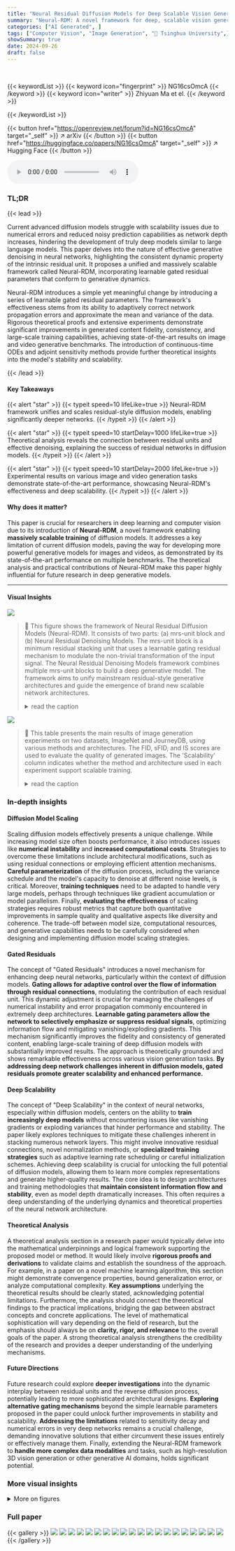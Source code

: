 ```yaml
---
title: "Neural Residual Diffusion Models for Deep Scalable Vision Generation"
summary: "Neural-RDM: A novel framework for deep, scalable vision generation using residual diffusion models, achieving state-of-the-art results on image and video benchmarks."
categories: ["AI Generated", ]
tags: ["Computer Vision", "Image Generation", "🏢 Tsinghua University",]
showSummary: true
date: 2024-09-26
draft: false
---
```


<br>

{{< keywordList >}}
{{< keyword icon="fingerprint" >}} NG16csOmcA {{< /keyword >}}
{{< keyword icon="writer" >}} Zhiyuan Ma et el. {{< /keyword >}}
 
{{< /keywordList >}}

{{< button href="https://openreview.net/forum?id=NG16csOmcA" target="_self" >}}
↗ arXiv
{{< /button >}}
{{< button href="https://huggingface.co/papers/NG16csOmcA" target="_self" >}}
↗ Hugging Face
{{< /button >}}



<audio controls>
    <source src="https://ai-paper-reviewer.com/NG16csOmcA/podcast.wav" type="audio/wav">
    Your browser does not support the audio element.
</audio>


### TL;DR


{{< lead >}}

Current advanced diffusion models struggle with scalability issues due to numerical errors and reduced noisy prediction capabilities as network depth increases, hindering the development of truly deep models similar to large language models. This paper delves into the nature of effective generative denoising in neural networks, highlighting the consistent dynamic property of the intrinsic residual unit.  It proposes a unified and massively scalable framework called Neural-RDM,  incorporating learnable gated residual parameters that conform to generative dynamics. 



Neural-RDM introduces a simple yet meaningful change by introducing a series of learnable gated residual parameters.  The framework's effectiveness stems from its ability to adaptively correct network propagation errors and approximate the mean and variance of the data. Rigorous theoretical proofs and extensive experiments demonstrate significant improvements in generated content fidelity, consistency, and large-scale training capabilities, achieving state-of-the-art results on image and video generative benchmarks.  The introduction of continuous-time ODEs and adjoint sensitivity methods provide further theoretical insights into the model's stability and scalability. 

{{< /lead >}}


#### Key Takeaways

{{< alert "star" >}}
{{< typeit speed=10 lifeLike=true >}} Neural-RDM framework unifies and scales residual-style diffusion models, enabling significantly deeper networks. {{< /typeit >}}
{{< /alert >}}

{{< alert "star" >}}
{{< typeit speed=10 startDelay=1000 lifeLike=true >}} Theoretical analysis reveals the connection between residual units and effective denoising, explaining the success of residual networks in diffusion models. {{< /typeit >}}
{{< /alert >}}

{{< alert "star" >}}
{{< typeit speed=10 startDelay=2000 lifeLike=true >}} Experimental results on various image and video generation tasks demonstrate state-of-the-art performance, showcasing Neural-RDM's effectiveness and deep scalability. {{< /typeit >}}
{{< /alert >}}

#### Why does it matter?
This paper is crucial for researchers in deep learning and computer vision due to its introduction of **Neural-RDM**, a novel framework enabling **massively scalable training** of diffusion models. It addresses a key limitation of current diffusion models, paving the way for developing more powerful generative models for images and videos, as demonstrated by its state-of-the-art performance on multiple benchmarks. The theoretical analysis and practical contributions of Neural-RDM make this paper highly influential for future research in deep generative models.

------
#### Visual Insights



![](https://ai-paper-reviewer.com/NG16csOmcA/figures_1_1.jpg)

> 🔼 This figure shows the framework of Neural Residual Diffusion Models (Neural-RDM). It consists of two parts: (a) mrs-unit block and (b) Neural Residual Denoising Models. The mrs-unit block is a minimum residual stacking unit that uses a learnable gating residual mechanism to modulate the non-trivial transformation of the input signal.  The Neural Residual Denoising Models framework combines multiple mrs-unit blocks to build a deep generative model.  The framework aims to unify mainstream residual-style generative architectures and guide the emergence of brand new scalable network architectures.
> <details>
> <summary>read the caption</summary>
> Figure 1: Neural Residual-style Diffusion Models framework with massively scalable gating-based minimum residual stacking unit (mrs-unit).
> </details>





![](https://ai-paper-reviewer.com/NG16csOmcA/tables_4_1.jpg)

> 🔼 This table presents the main results of image generation experiments on two datasets, ImageNet and JourneyDB, using various methods and architectures.  The FID, sFID, and IS scores are used to evaluate the quality of generated images.  The 'Scalability' column indicates whether the method and architecture used in each experiment support scalable training.
> <details>
> <summary>read the caption</summary>
> Table 1: The main results for image generation on ImageNet [61] (Class-to-Image) and JourneyDB [53] (Text-to-Image) with 256 × 256 image resolution. We highlight the best value in blue, and the second-best value in green. The Scalability column indicates the scaling capability of the parameter scale and architecture.
> </details>





### In-depth insights


#### Diffusion Model Scaling
Scaling diffusion models effectively presents a unique challenge.  While increasing model size often boosts performance, it also introduces issues like **numerical instability** and **increased computational costs**.  Strategies to overcome these limitations include architectural modifications, such as using residual connections or employing efficient attention mechanisms.  **Careful parameterization** of the diffusion process, including the variance schedule and the model's capacity to denoise at different noise levels, is critical.  Moreover, **training techniques** need to be adapted to handle very large models, perhaps through techniques like gradient accumulation or model parallelism.  Finally, **evaluating the effectiveness** of scaling strategies requires robust metrics that capture both quantitative improvements in sample quality and qualitative aspects like diversity and coherence.  The trade-off between model size, computational resources, and generative capabilities needs to be carefully considered when designing and implementing diffusion model scaling strategies.

#### Gated Residuals
The concept of "Gated Residuals" introduces a novel mechanism for enhancing deep neural networks, particularly within the context of diffusion models.  **Gating allows for adaptive control over the flow of information through residual connections**, modulating the contribution of each residual unit. This dynamic adjustment is crucial for managing the challenges of numerical instability and error propagation commonly encountered in extremely deep architectures.  **Learnable gating parameters allow the network to selectively emphasize or suppress residual signals**, optimizing information flow and mitigating vanishing/exploding gradients. This mechanism significantly improves the fidelity and consistency of generated content, enabling large-scale training of deep diffusion models with substantially improved results.  The approach is theoretically grounded and shows remarkable effectiveness across various vision generation tasks.  **By addressing deep network challenges inherent in diffusion models, gated residuals promote greater scalability and enhanced performance.**

#### Deep Scalability
The concept of "Deep Scalability" in the context of neural networks, especially within diffusion models, centers on the ability to **train increasingly deep models** without encountering issues like vanishing gradients or exploding variances that hinder performance and stability.  The paper likely explores techniques to mitigate these challenges inherent in stacking numerous network layers.  This might involve innovative residual connections, novel normalization methods, or **specialized training strategies** such as adaptive learning rate scheduling or careful initialization schemes. Achieving deep scalability is crucial for unlocking the full potential of diffusion models, allowing them to learn more complex representations and generate higher-quality results. The core idea is to design architectures and training methodologies that **maintain consistent information flow and stability**, even as model depth dramatically increases. This often requires a deep understanding of the underlying dynamics and theoretical properties of the neural network architecture.

#### Theoretical Analysis
A theoretical analysis section in a research paper would typically delve into the mathematical underpinnings and logical framework supporting the proposed model or method.  It would likely involve **rigorous proofs and derivations** to validate claims and establish the soundness of the approach.  For example, in a paper on a novel machine learning algorithm, this section might demonstrate convergence properties, bound generalization error, or analyze computational complexity. **Key assumptions** underlying the theoretical results should be clearly stated, acknowledging potential limitations.  Furthermore, the analysis should connect the theoretical findings to the practical implications, bridging the gap between abstract concepts and concrete applications.  The level of mathematical sophistication will vary depending on the field of research, but the emphasis should always be on **clarity, rigor, and relevance** to the overall goals of the paper.  A strong theoretical analysis strengthens the credibility of the research and provides a deeper understanding of the underlying mechanisms.

#### Future Directions
Future research could explore **deeper investigations** into the dynamic interplay between residual units and the reverse diffusion process, potentially leading to more sophisticated architectural designs.  **Exploring alternative gating mechanisms** beyond the simple learnable parameters proposed in the paper could unlock further improvements in stability and scalability.  **Addressing the limitations** related to sensitivity decay and numerical errors in very deep networks remains a crucial challenge, demanding innovative solutions that either circumvent these issues entirely or effectively manage them.  Finally, extending the Neural-RDM framework to **handle more complex data modalities** and tasks, such as high-resolution 3D vision generation or other generative AI domains, holds significant potential.


### More visual insights

<details>
<summary>More on figures
</summary>


![](https://ai-paper-reviewer.com/NG16csOmcA/figures_2_1.jpg)

> 🔼 This figure illustrates the three different residual stacking network architectures. (a) shows the flow-shaped residual stacking, which is a linear chain of residual units, where each unit takes the output of the previous unit as input. (b) shows the U-shaped residual stacking, which is a more complex architecture that uses skip connections to connect the earlier layers to the later layers. (c) shows the proposed Neural-RDM architecture, which combines the features of both flow-shaped and U-shaped residual stacking to achieve a more unified and massively scalable architecture. (d) shows how Neural-RDM processes the residual denoising.
> <details>
> <summary>read the caption</summary>
> Figure 2: Overview. (a) Flow-shaped residual stacking networks. (b) U-shaped residual stacking networks. (c) Our proposed unified and massively scalable residual stacking architecture (i.e., Neural-RDM) with learnable gating-residual mechanism. (d) Residual denoising process via Neural-RDM.
> </details>



![](https://ai-paper-reviewer.com/NG16csOmcA/figures_3_1.jpg)

> 🔼 This figure compares image generation results between the state-of-the-art model SDXL-1.0 and the proposed Neural-RDM.  Neural-RDM shows improved fidelity and consistency in generated images, especially in terms of detail and adherence to text prompts.  Six examples of image generation are shown for both models, demonstrating Neural-RDM's superiority.
> <details>
> <summary>read the caption</summary>
> Figure 3: Compared with the latest baseline (SDXL-1.0 [7]), the samples produced by Neural-RDM (trained on JourneyDB [53]) exhibit exceptional quality, particularly in terms of fidelity and consistency in the details of the subjects in adhering to the provided textual prompts.
> </details>



![](https://ai-paper-reviewer.com/NG16csOmcA/figures_5_1.jpg)

> 🔼 This figure compares video generation results from the proposed Neural-RDM model against the Latte-XL baseline model on three different datasets: SkyTimelapse, Taichi-HD, and UCF101.  Each row shows a sequence of frames generated from a single video. The comparison highlights the superior frame quality, temporal consistency (smooth transitions between frames), and coherence (meaningful progression of events) achieved by the Neural-RDM model.
> <details>
> <summary>read the caption</summary>
> Figure 4: Compared with the latest baseline (Latte-XL [60]), the sample videos from SkyTime-lapse [62], Taichi-HD[63] and UCF101 [64] all exhibit better frame quality, temporal consistency and coherence.
> </details>



![](https://ai-paper-reviewer.com/NG16csOmcA/figures_7_1.jpg)

> 🔼 This figure displays the training curves for five different variants of residual structures in the Neural-RDM model.  The performance is measured by FVD score (Fréchet Video Distance) across three different video datasets: SkyTimelapse, Taichi-HD, and UCF-101.  Each curve represents a variant, showing how the FVD score changes over training iterations (10k-100k).  The shaded regions around each line likely indicate confidence intervals, showing the variability in results for each variant.
> <details>
> <summary>read the caption</summary>
> Figure 6: (a), (b), and (c) respectively illustrate the performance of the five residual structures variant models across the SkyTimelapsee [62], Taichi-HD[63], and UCF-101 [64].
> </details>



![](https://ai-paper-reviewer.com/NG16csOmcA/figures_7_2.jpg)

> 🔼 This figure shows the performance comparison of five different residual structure variants of the proposed Neural-RDM model on three video datasets: SkyTimelapse, Taichi-HD, and UCF-101.  Each subfigure (a, b, c) represents a different dataset.  The x-axis represents the number of training iterations, the y-axis represents the FVD score, and the z-axis represents the depth of the residual network.  Different colored lines depict the performance of different residual structure variants. The figure aims to demonstrate the impact of different residual structures on training stability and final model performance across different video datasets.
> <details>
> <summary>read the caption</summary>
> Figure 6: (a), (b), and (c) respectively illustrate the performance of the five residual structures variant models across the SkyTimelapsee [62], Taichi-HD[63], and UCF-101 [64].
> </details>



![](https://ai-paper-reviewer.com/NG16csOmcA/figures_8_1.jpg)

> 🔼 This figure shows the performance of Neural-RDM models with varying depths (number of residual units) on the UCF-101 video dataset.  The x-axis represents the number of training iterations, and the y-axis represents the Fréchet Video Distance (FVD) score, a metric used to evaluate the quality of generated videos.  Lower FVD scores indicate better video generation quality. The different colored lines represent Neural-RDM models trained with different depths. The shaded areas represent confidence intervals. The results demonstrate the effect of network depth on the model's performance in terms of video generation quality.
> <details>
> <summary>read the caption</summary>
> Figure 7: The performance of Neural-RDM with different network depths on the UCF-101 dataset [64].
> </details>



![](https://ai-paper-reviewer.com/NG16csOmcA/figures_18_1.jpg)

> 🔼 This figure illustrates three different residual stacking network architectures: flow-shaped, U-shaped, and the proposed Neural-RDM.  It highlights the key difference of Neural-RDM which introduces a learnable gating-residual mechanism.  The figure also shows the process of residual denoising using Neural-RDM.
> <details>
> <summary>read the caption</summary>
> Figure 2: Overview. (a) Flow-shaped residual stacking networks. (b) U-shaped residual stacking networks. (c) Our proposed unified and massively scalable residual stacking architecture (i.e., Neural-RDM) with learnable gating-residual mechanism. (d) Residual denoising process via Neural-RDM.
> </details>



</details>






### Full paper

{{< gallery >}}
<img src="https://ai-paper-reviewer.com/NG16csOmcA/1.png" class="grid-w50 md:grid-w33 xl:grid-w25" />
<img src="https://ai-paper-reviewer.com/NG16csOmcA/2.png" class="grid-w50 md:grid-w33 xl:grid-w25" />
<img src="https://ai-paper-reviewer.com/NG16csOmcA/3.png" class="grid-w50 md:grid-w33 xl:grid-w25" />
<img src="https://ai-paper-reviewer.com/NG16csOmcA/4.png" class="grid-w50 md:grid-w33 xl:grid-w25" />
<img src="https://ai-paper-reviewer.com/NG16csOmcA/5.png" class="grid-w50 md:grid-w33 xl:grid-w25" />
<img src="https://ai-paper-reviewer.com/NG16csOmcA/6.png" class="grid-w50 md:grid-w33 xl:grid-w25" />
<img src="https://ai-paper-reviewer.com/NG16csOmcA/7.png" class="grid-w50 md:grid-w33 xl:grid-w25" />
<img src="https://ai-paper-reviewer.com/NG16csOmcA/8.png" class="grid-w50 md:grid-w33 xl:grid-w25" />
<img src="https://ai-paper-reviewer.com/NG16csOmcA/9.png" class="grid-w50 md:grid-w33 xl:grid-w25" />
<img src="https://ai-paper-reviewer.com/NG16csOmcA/10.png" class="grid-w50 md:grid-w33 xl:grid-w25" />
<img src="https://ai-paper-reviewer.com/NG16csOmcA/11.png" class="grid-w50 md:grid-w33 xl:grid-w25" />
<img src="https://ai-paper-reviewer.com/NG16csOmcA/12.png" class="grid-w50 md:grid-w33 xl:grid-w25" />
<img src="https://ai-paper-reviewer.com/NG16csOmcA/13.png" class="grid-w50 md:grid-w33 xl:grid-w25" />
<img src="https://ai-paper-reviewer.com/NG16csOmcA/14.png" class="grid-w50 md:grid-w33 xl:grid-w25" />
<img src="https://ai-paper-reviewer.com/NG16csOmcA/15.png" class="grid-w50 md:grid-w33 xl:grid-w25" />
<img src="https://ai-paper-reviewer.com/NG16csOmcA/16.png" class="grid-w50 md:grid-w33 xl:grid-w25" />
<img src="https://ai-paper-reviewer.com/NG16csOmcA/17.png" class="grid-w50 md:grid-w33 xl:grid-w25" />
<img src="https://ai-paper-reviewer.com/NG16csOmcA/18.png" class="grid-w50 md:grid-w33 xl:grid-w25" />
<img src="https://ai-paper-reviewer.com/NG16csOmcA/19.png" class="grid-w50 md:grid-w33 xl:grid-w25" />
<img src="https://ai-paper-reviewer.com/NG16csOmcA/20.png" class="grid-w50 md:grid-w33 xl:grid-w25" />
{{< /gallery >}}